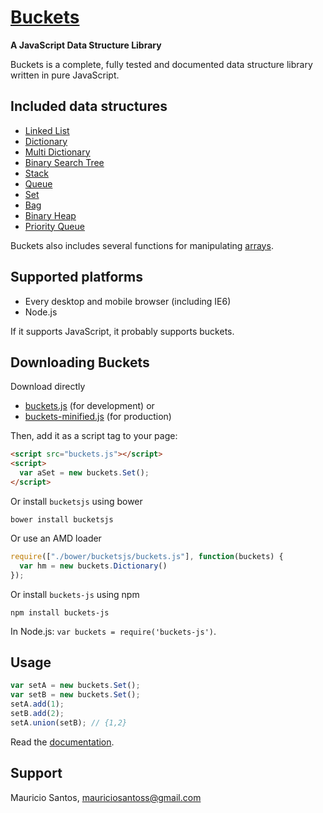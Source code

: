 [Buckets](https://github.com/mauriciosantos/buckets/)
====================
**A JavaScript Data Structure Library**

Buckets is a complete, fully tested and documented data structure library written in pure JavaScript.

Included data structures
---------------------

- [Linked List](https://rawgithub.com/mauriciosantos/buckets/master/doc/symbols/buckets.LinkedList.html)
- [Dictionary](https://rawgithub.com/mauriciosantos/buckets/master/doc/symbols/buckets.Dictionary.html)
- [Multi Dictionary](https://rawgithub.com/mauriciosantos/buckets/master/doc/symbols/buckets.MultiDictionary.html)
- [Binary Search Tree](https://rawgithub.com/mauriciosantos/buckets/master/doc/symbols/buckets.BSTree.html)
- [Stack](https://rawgithub.com/mauriciosantos/buckets/master/doc/symbols/buckets.Stack.html)
- [Queue](https://rawgithub.com/mauriciosantos/buckets/master/doc/symbols/buckets.Queue.html)
- [Set](https://rawgithub.com/mauriciosantos/buckets/master/doc/symbols/buckets.Set.html)
- [Bag](https://rawgithub.com/mauriciosantos/buckets/master/doc/symbols/buckets.Bag.html)
- [Binary Heap](https://rawgithub.com/mauriciosantos/buckets/master/doc/symbols/buckets.Heap.html)
- [Priority Queue](https://rawgithub.com/mauriciosantos/buckets/master/doc/symbols/buckets.PriorityQueue.html)

Buckets also includes several functions for manipulating [arrays](https://rawgithub.com/mauriciosantos/buckets/master/doc/symbols/buckets.arrays.html).

Supported platforms
--------------------

- Every desktop and mobile browser (including IE6)
- Node.js

If it supports JavaScript, it probably supports buckets.

Downloading Buckets
--------------------

Download directly

- [buckets.js](https://rawgithub.com/mauriciosantos/buckets/master/buckets.js) (for development) or
- [buckets-minified.js](https://rawgithub.com/mauriciosantos/buckets/master/buckets-minified.js) (for production)

Then, add it as a script tag to your page:

```html
<script src="buckets.js"></script>
<script>
  var aSet = new buckets.Set();
</script>
```

Or install `bucketsjs` using bower

```shell
bower install bucketsjs
```

Or use an AMD loader

```javascript
require(["./bower/bucketsjs/buckets.js"], function(buckets) {
  var hm = new buckets.Dictionary()
});
```

Or install `buckets-js` using npm

```shell
npm install buckets-js
```

In Node.js: `var buckets = require('buckets-js')`.

Usage
--------------------

```javascript
var setA = new buckets.Set();
var setB = new buckets.Set();
setA.add(1);
setB.add(2);
setA.union(setB); // {1,2}
```
Read the [documentation](https://rawgithub.com/mauriciosantos/buckets/master/doc/index.html).

Support
--------------------

Mauricio Santos, [mauriciosantoss@gmail.com](mailto:mauriciosantoss@gmail.com)
